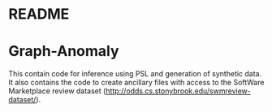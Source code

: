 
# README #

# Graph-Anomaly

This contain code for inference using PSL and generation of synthetic data. It also contains the code to create ancillary files with access
to the SoftWare Marketplace review dataset (http://odds.cs.stonybrook.edu/swmreview-dataset/). 
